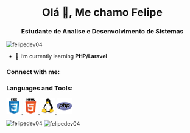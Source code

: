 <h1 align="center">Olá 👋, Me chamo Felipe</h1>
<h3 align="center">Estudante de Analise e Desenvolvimento de Sistemas</h3>

<p align="left"> <img src="https://komarev.com/ghpvc/?username=felipedev04&label=Profile%20views&color=0e75b6&style=flat" alt="felipedev04" /> </p>

- 🌱 I’m currently learning **PHP/Laravel**

<h3 align="left">Connect with me:</h3>
<p align="left">
</p>

<h3 align="left">Languages and Tools:</h3>
<p align="left"> <a href="https://www.w3schools.com/css/" target="_blank" rel="noreferrer"> <img src="https://raw.githubusercontent.com/devicons/devicon/master/icons/css3/css3-original-wordmark.svg" alt="css3" width="40" height="40"/> </a> <a href="https://www.w3.org/html/" target="_blank" rel="noreferrer"> <img src="https://raw.githubusercontent.com/devicons/devicon/master/icons/html5/html5-original-wordmark.svg" alt="html5" width="40" height="40"/> </a> <a href="https://www.linux.org/" target="_blank" rel="noreferrer"> <img src="https://raw.githubusercontent.com/devicons/devicon/master/icons/linux/linux-original.svg" alt="linux" width="40" height="40"/> </a> <a href="https://www.php.net" target="_blank" rel="noreferrer"> <img src="https://raw.githubusercontent.com/devicons/devicon/master/icons/php/php-original.svg" alt="php" width="40" height="40"/> </a> </p>

<p><img align="left" src="https://github-readme-stats.vercel.app/api/top-langs?username=felipedev04&show_icons=true&locale=en&layout=compact" alt="felipedev04" /></p>

<p>&nbsp;<img align="center" src="https://github-readme-stats.vercel.app/api?username=felipedev04&show_icons=true&locale=en" alt="felipedev04" /></p>
